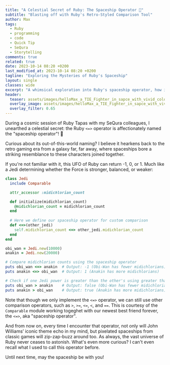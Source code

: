 ```yaml
---
title: "A Celestial Secret of Ruby: The Spaceship Operator 🚀"
subtitle: "Blasting off with Ruby's Retro-Styled Comparison Tool"
author: Max
tags:
  - Ruby
  - programming
  - code
  - Quick Tip
  - SeQura
  - Storytelling
comments: true
related: true
date: 2023-10-14 08:20 +0200
last_modified_at: 2023-10-14 08:20 +0200
tagline: "Exploring the Mysteries of Ruby's Spaceship"
layout: single
classes: wide
excerpt: "A whimsical exploration into Ruby's spaceship operator, how it harkens back to classic gaming, and how we can use it to compare Jedi midichlorian counts."
header:
  teaser: assets/images/helloMax_a_TIE_Fighter_in_sapce_with_vivid_colors_94032ffd-ac5f-4905-947e-6c027c6b6838.png
  overlay_image: assets/images/helloMax_a_TIE_Fighter_in_sapce_with_vivid_colors_94032ffd-ac5f-4905-947e-6c027c6b6838.png
  overlay_filter: 0.65
---
```

During a cosmic session of Ruby Tapas with my SeQura colleagues, I unearthed a celestial secret: the Ruby `<=>` operator is affectionately named the "spaceship operator"! 🚀

Curious about its out-of-this-world naming? I believe it hearkens back to the retro gaming era from a galaxy far, far away, where spaceships bore a striking resemblance to these characters joined together.

If you're not familiar with it, this UFO of Ruby can return -1, 0, or 1. Much like a Jedi determining whether the Force is stronger, balanced, or weaker:
~~~ruby
class Jedi
  include Comparable

  attr_accessor :midichlorian_count

  def initialize(midichlorian_count)
    @midichlorian_count = midichlorian_count
  end
  
  # Here we define our spaceship operator for custom comparison
  def <=>(other_jedi)
    self.midichlorian_count <=> other_jedi.midichlorian_count
  end
end

obi_wan = Jedi.new(10000)
anakin = Jedi.new(20000)

# Compare midichlorian counts using the spaceship operator
puts obi_wan <=> anakin  # Output: -1 (Obi-Wan has fewer midichlorians)
puts anakin <=> obi_wan  # Output: 1 (Anakin has more midichlorians)

# Check if one Jedi power is greater than the other's using greater than oeprator
puts obi_wan > anakin    # Output: false (Obi-Wan has fewer midichlorians)
puts anakin > obi_wan    # Output: true (Anakin has more midichlorians)
~~~
Note that though we only implement the `<=>` operator, we can still use other comparison operators, such as `>`, `>=`, `<=`, `<`, and `==`. This is courtesy of the `Comparable` module working togeghet with our newest best friend forever, the `<=>`, aka "spaceship operator".

And from now on, every time I encounter that operator, not only will John Williams’ iconic theme echo in my mind, but pixelated spaceships from classic games will zip-zap-buzz around too. As always, the vast universe of Ruby never ceases to astonish. What's even more curious? I can't even recall what I used to call this operator before.

Until next time, may the spaceship be with you!
